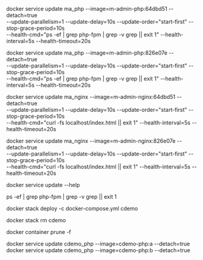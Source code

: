 


docker service update ma_php --image=m-admin-php:64dbd51 --detach=true \
	--update-parallelism=1 --update-delay=10s --update-order="start-first" --stop-grace-period=10s \
	--health-cmd="ps -ef | grep php-fpm | grep -v grep || exit 1" --health-interval=5s --health-timeout=20s


docker service update ma_php --image=m-admin-php:826e07e --detach=true  \
	--update-parallelism=1 --update-delay=10s --update-order="start-first" --stop-grace-period=10s \
	--health-cmd="ps -ef | grep php-fpm | grep -v grep || exit 1" --health-interval=5s --health-timeout=20s


docker service update ma_nginx --image=m-admin-nginx:64dbd51 --detach=true \
	--update-parallelism=1 --update-delay=10s --update-order="start-first" --stop-grace-period=10s \
	--health-cmd="curl -fs localhost/index.html || exit 1" --health-interval=5s --health-timeout=20s

docker service update ma_nginx --image=m-admin-nginx:826e07e --detach=true \
	--update-parallelism=1 --update-delay=10s --update-order="start-first" --stop-grace-period=10s \
	--health-cmd="curl -fs localhost/index.html || exit 1" --health-interval=5s --health-timeout=20s


docker service update --help

ps -ef | grep php-fpm | grep -v grep || exit 1











docker stack deploy -c docker-compose.yml cdemo


docker stack rm cdemo


docker container prune -f

docker service update cdemo_php --image=cdemo-php:a --detach=true
docker service update cdemo_php --image=cdemo-php:b --detach=true
